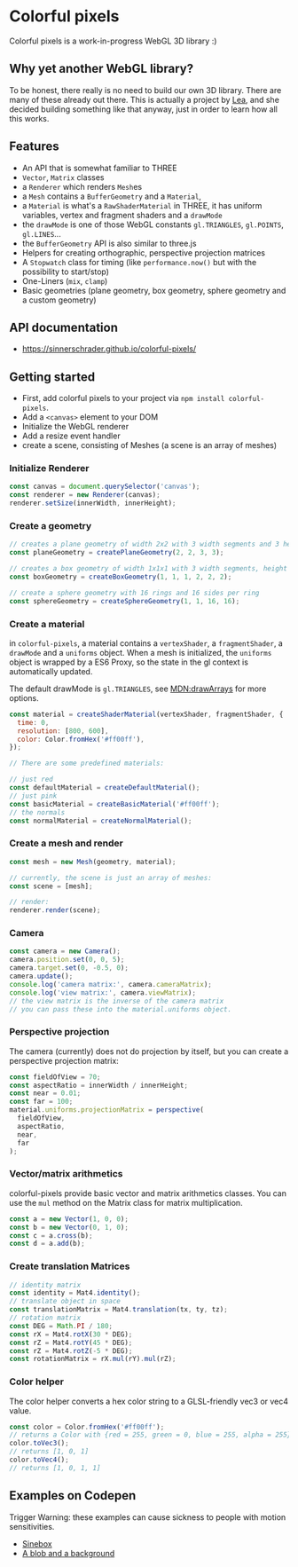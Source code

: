 # Colorful pixels

Colorful pixels is a work-in-progress WebGL 3D library :)

## Why yet another WebGL library?

To be honest, there really is no need to build our own 3D library. There are many of these already out there.
This is actually a project by [Lea](https://github.com/terabaud), and she decided building something like that anyway, just in order to learn how all this works.

## Features

- An API that is somewhat familiar to THREE
- `Vector`, `Matrix` classes
- a `Renderer` which renders `Mesh`es
- a `Mesh` contains a `BufferGeometry` and a `Material`,
- a `Material` is what's a `RawShaderMaterial` in THREE, it has uniform variables, vertex and fragment shaders and a `drawMode`
- the `drawMode` is one of those WebGL constants `gl.TRIANGLES`, `gl.POINTS`, `gl.LINES`...
- the `BufferGeometry` API is also similar to three.js
- Helpers for creating orthographic, perspective projection matrices
- A `Stopwatch` class for timing (like `performance.now()` but with the possibility to start/stop)
- One-Liners (`mix`, `clamp`)
- Basic geometries (plane geometry, box geometry, sphere geometry and a custom geometry)

## API documentation

- https://sinnerschrader.github.io/colorful-pixels/

## Getting started

- First, add colorful pixels to your project via `npm install colorful-pixels`.
- Add a `<canvas>` element to your DOM
- Initialize the WebGL renderer
- Add a resize event handler
- create a scene, consisting of Meshes (a scene is an array of meshes)

### Initialize Renderer

```js
const canvas = document.querySelector('canvas');
const renderer = new Renderer(canvas);
renderer.setSize(innerWidth, innerHeight);
```

### Create a geometry

```js
// creates a plane geometry of width 2x2 with 3 width segments and 3 height segments
const planeGeometry = createPlaneGeometry(2, 2, 3, 3);

// creates a box geometry of width 1x1x1 with 3 width segments, height segments and depth segments
const boxGeometry = createBoxGeometry(1, 1, 1, 2, 2, 2);

// create a sphere geometry with 16 rings and 16 sides per ring
const sphereGeometry = createSphereGeometry(1, 1, 16, 16);
```

### Create a material

in `colorful-pixels`, a material contains a `vertexShader`, a `fragmentShader`, a `drawMode` and a `uniforms` object.
When a mesh is initialized, the `uniforms` object is wrapped by a ES6 Proxy, so the state in the gl context is automatically updated.

The default drawMode is `gl.TRIANGLES`, see [MDN:drawArrays](https://developer.mozilla.org/en-US/docs/Web/API/WebGLRenderingContext/drawArrays) for more options.

```js
const material = createShaderMaterial(vertexShader, fragmentShader, {
  time: 0,
  resolution: [800, 600],
  color: Color.fromHex('#ff00ff'),
});

// There are some predefined materials:

// just red
const defaultMaterial = createDefaultMaterial();
// just pink
const basicMaterial = createBasicMaterial('#ff00ff');
// the normals
const normalMaterial = createNormalMaterial();
```

### Create a mesh and render

```js
const mesh = new Mesh(geometry, material);

// currently, the scene is just an array of meshes:
const scene = [mesh];

// render:
renderer.render(scene);
```

### Camera

```js
const camera = new Camera();
camera.position.set(0, 0, 5);
camera.target.set(0, -0.5, 0);
camera.update();
console.log('camera matrix:', camera.cameraMatrix);
console.log('view matrix:', camera.viewMatrix);
// the view matrix is the inverse of the camera matrix
// you can pass these into the material.uniforms object.
```

### Perspective projection

The camera (currently) does not do projection by itself, but you can create a perspective projection matrix:

```js
const fieldOfView = 70;
const aspectRatio = innerWidth / innerHeight;
const near = 0.01;
const far = 100;
material.uniforms.projectionMatrix = perspective(
  fieldOfView,
  aspectRatio,
  near,
  far
);
```

### Vector/matrix arithmetics

colorful-pixels provide basic vector and matrix arithmetics classes.
You can use the `mul` method on the Matrix class for matrix multiplication.

```js
const a = new Vector(1, 0, 0);
const b = new Vector(0, 1, 0);
const c = a.cross(b);
const d = a.add(b);
```

### Create translation Matrices

```js
// identity matrix
const identity = Mat4.identity();
// translate object in space
const translationMatrix = Mat4.translation(tx, ty, tz);
// rotation matrix
const DEG = Math.PI / 180;
const rX = Mat4.rotX(30 * DEG);
const rZ = Mat4.rotY(45 * DEG);
const rZ = Mat4.rotZ(-5 * DEG);
const rotationMatrix = rX.mul(rY).mul(rZ);
```

### Color helper

The color helper converts a hex color string to a GLSL-friendly vec3 or vec4 value.

```js
const color = Color.fromHex('#ff00ff');
// returns a Color with {red = 255, green = 0, blue = 255, alpha = 255}
color.toVec3();
// returns [1, 0, 1]
color.toVec4();
// returns [1, 0, 1, 1]
```

## Examples on Codepen

Trigger Warning: these examples can cause sickness to people with motion sensitivities.

- [Sinebox](https://codepen.io/terabaud/pen/LYxeYGX)
- [A blob and a background](https://codepen.io/terabaud/pen/YzNEyqm)
